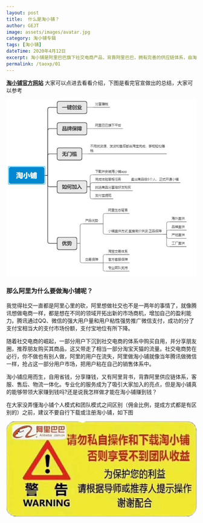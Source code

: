 ```yaml
---
layout: post
title:  什么是淘小铺？
author: GEJT
image: assets/images/avatar.jpg
category: 淘小铺专辑
tags: [淘小铺]
dateTime: 2020年4月12日
excerpt: 淘小铺是阿里巴巴旗下社交电商产品，背靠阿里巴巴，拥有完善的供应链体系，由淘宝商城提供客服、售后和物流配送，多快好省有保障，力求做到用户既能省钱又能赚钱，利用自己的闲暇时间赚点小钱，轻松创业。
permalink: /taoxp/01
---
```


**[淘小铺官方网站](https://market.m.taobao.com/apps/abs/10/574/52psv?psId=2344150&spm=a21bo.2017.201855.1.5af911d9HL9mev)** 大家可以点进去看看介绍，下图是看完官宣做出的总结，大家可以参考


![](/assets/img/taoxp-what.jpg)

### 那么阿里为什么要做淘小铺呢？

我觉得社交一直都是阿里心里的砍，阿里想做社交也不是一两年的事情了，就像腾讯想做电商一样，都是想在不同的领域开拓出新的市场商机，增加自己的盈利能力。腾讯通过QQ、微信的强大用户量和用户粘性强势推广微信支付，成功的分了支付宝相当大的支付市场份额，支付宝地位有所下降。

随着社交电商的崛起，一部分用户下沉到社交电商的体系中购买自用，并分享朋友圈，推荐朋友购买其商品，这又带走了相当一部分淘宝天猫的流量。社交电商势在必行，你不做也有别人做，阿里的用户在流失，阿里做淘小铺就像当年腾讯做微信一样，抢占这一部分用户市场，把用户粘在自己的销售体系中。

淘小铺应用而生，自用省钱，分享赚钱，又有阿里背书，背靠阿里供应链体系，客服、售后、物流一体化。专业化的服务成为了吸引大家加入的亮点，但是淘小铺真的能够带领大家赚到钱吗?还是说我怎样做才能在淘小铺赚到钱？

在大家没弄懂淘小铺个人模式和团队模式之间区别（佣金比例，提成方式都是有区别的）之前，建议不要自行下载或注册淘小铺，如下图

![](/assets/img/taoxp-warning.jpg)

